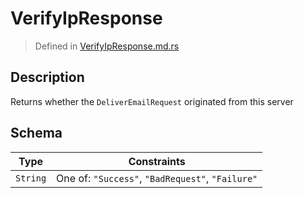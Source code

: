 # VerifyIpResponse
> Defined in [VerifyIpResponse.md.rs](../../../../interface/src/interface/routes/foreign/verify_ip)

## Description
Returns whether the `DeliverEmailRequest` originated from this server

## Schema

| Type | Constraints |
| --- | --- |
| `String` | One of: `"Success"`, `"BadRequest"`, `"Failure"` |

